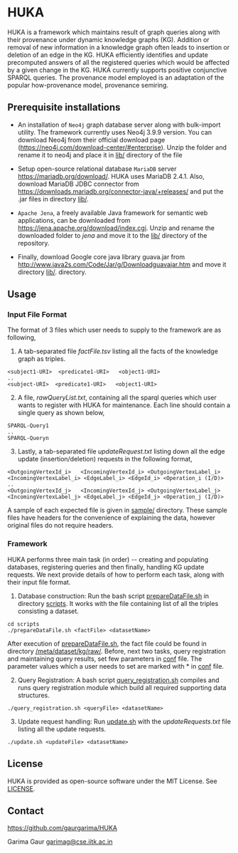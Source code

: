 # HUKA

HUKA is a framework which maintains result of graph queries along  with their provenance under dynamic knowledge graphs (KG).
Addition or removal of new information in a knowledge graph often leads to insertion or deletion of an edge in the KG.
HUKA efficiently identifies and update precomputed answers of all the registered queries which would be affected by a given change in the KG.
HUKA currently supports positive conjunctive SPARQL queries. The provenance model employed is an
adaptation of the popular how-provenance model, provenance semiring. 

## Prerequisite installations

 * An installation of `Neo4j` graph database server along with bulk-import utility. The framework currently uses
Neo4j 3.9.9 version. You can download Neo4j from their official download page (https://neo4j.com/download-center/#enterprise).
Unzip the folder and rename it to neo4j and place it in [lib/](lib/) directory of the file

 * Setup open-source relational database `MariaDB` server https://mariadb.org/download/. HUKA uses MariaDB 2.4.1. 
 Also, download MariaDB JDBC connector from https://downloads.mariadb.org/connector-java/+releases/ and put the .jar files in directory [lib/](lib/).

 * `Apache Jena`, a freely available Java framework for semantic web applications, can be downloaded from https://jena.apache.org/download/index.cgi. 
 Unzip and rename the downloaded folder to *jena* and move it to the [lib/](lib/) directory of the repository.

 * Finally, download Google core java library guava.jar from http://www.java2s.com/Code/Jar/g/Downloadguavajar.htm and move it directory [lib/](lib/).
 directory.

## Usage

### Input File Format

The format of 3 files which user needs to supply to the framework are as following,

1. A tab-separated file *factFile.tsv* listing all the facts of the knowledge graph as triples.
```
<subject1-URI>  <predicate1-URI>   <object1-URI>
..
<subject-URI>  <predicate1-URI>   <object1-URI>
```

2. A file, *rawQueryList.txt*, containing all the sparql queries which user wants to register with HUKA for maintenance. Each line should contain a single query as shown below,
```
SPARQL-Query1
..
SPARQL-Queryn
```

3. Lastly, a tab-separated file *updateRequest.txt* listing down all the edge update (insertion/deletion) requests in the following format,
```
<OutgoingVertexId_i>   <IncomingVertexId_i> <OutgoingVertexLabel_i>   <IncomingVertexLabel_i> <EdgeLabel_i> <EdgeId_i> <Operation_i (I/D)>
..
<OutgoingVertexId_j>   <IncomingVertexId_j> <OutgoingVertexLabel_j>   <IncomingVertexLabel_j> <EdgeLabel_j> <EdgeId_j> <Operation_j (I/D)>
```

A sample of each expected file is given in [sample/](sample/) directory. These sample files have headers for the convenience of explaining the data, however original files do not require headers.

### Framework

HUKA performs three main task (in order) -- creating and populating databases, registering queries and then finally, handling KG update requests.
We next provide details of how to perform each task, along with their input file format.

1. Database construction: Run the bash script [prepareDataFile.sh](test/sql/prepareDataFile.sh) in directory [scripts](scripts/). It works with the file containing list of all the triples consisting a dataset.
```
cd scripts
./prepareDataFile.sh <factFile> <datasetName>
```
After execution of  [prepareDataFile.sh](test/sql/prepareDataFile.sh), the fact file could be found in directory [/meta/dataset/kg/raw/]([/meta/dataset/kg/raw/). Before, next two tasks, query registration and maintaining query results, set few parameters in [conf](conf) file. The parameter values which a user needs to set are marked with * in [conf](conf) file.

2. Query Registration: A bash script [query_registration.sh](query_registration.sh) compiles and runs query registration module which build all required supporting data structures.
```
./query_registration.sh <queryFile> <datasetName>
```

3. Update request handling: Run [update.sh](update.sh) with the *updateRequests.txt* file listing all the update requests.
```
./update.sh <updateFile> <datasetName>
```

## License

HUKA is provided as open-source software under the MIT License. See [LICENSE](LICENSE).

## Contact

https://github.com/gaurgarima/HUKA

Garima Gaur <garimag@cse.iitk.ac.in>


